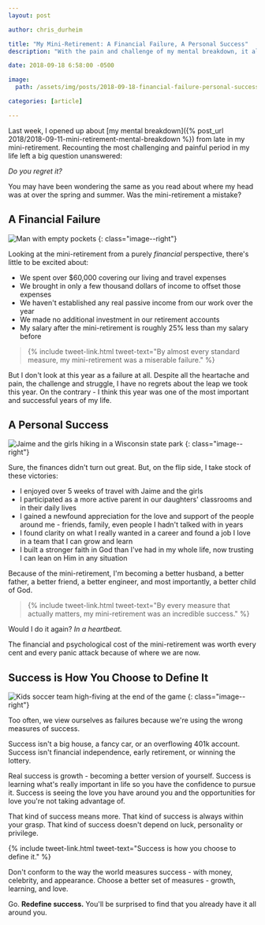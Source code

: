 ```yaml
---
layout: post

author: chris_durheim

title: "My Mini-Retirement: A Financial Failure, A Personal Success"
description: "With the pain and challenge of my mental breakdown, it all begs an obvious question. Was it a mistake?"

date: 2018-09-18 6:58:00 -0500

image:
  path: /assets/img/posts/2018-09-18-financial-failure-personal-success/street.jpg

categories: [article]

---
```


Last week, I opened up about [my mental breakdown]({% post_url 2018/2018-09-11-mini-retirement-mental-breakdown %}) from late in my mini-retirement. Recounting the most challenging and painful period in my life left a big question unanswered:

_Do you regret it?_

You may have been wondering the same as you read about where my head was at over the spring and summer. Was the mini-retirement a mistake?

## A Financial Failure

![Man with empty pockets]({{site.url}}/assets/img/posts/2018-09-18-financial-failure-personal-success/empty-pockets.jpg)
{: class="image--right"}

Looking at the mini-retirement from a purely _financial_ perspective, there's little to be excited about:
- We spent over $60,000 covering our living and travel expenses
- We brought in only a few thousand dollars of income to offset those expenses
- We haven't established any real passive income from our work over the year
- We made no additional investment in our retirement accounts
- My salary after the mini-retirement is roughly 25% less than my salary before

> {% include tweet-link.html tweet-text="By almost every standard measure, my mini-retirement was a miserable failure." %}

But I don't look at this year as a failure at all. Despite all the heartache and pain, the challenge and struggle, I have no regrets about the leap we took this year. On the contrary - I think this year was one of the most important and successful years of my life.

## A Personal Success

![Jaime and the girls hiking in a Wisconsin state park]({{site.url}}/assets/img/posts/2018-09-18-financial-failure-personal-success/natural-bridge.jpg)
{: class="image--right"}

Sure, the finances didn't turn out great. But, on the flip side, I take stock of these victories:

- I enjoyed over 5 weeks of travel with Jaime and the girls
- I participated as a more active parent in our daughters' classrooms and in their daily lives
- I gained a newfound appreciation for the love and support of the people around me - friends, family, even people I hadn't talked with in years
- I found clarity on what I really wanted in a career and found a job I love in a team that I can grow and learn
- I built a stronger faith in God than I've had in my whole life, now trusting I can lean on Him in any situation

Because of the mini-retirement, I'm becoming a better husband, a better father, a better friend, a better engineer, and most importantly, a better child of God.

> {% include tweet-link.html tweet-text="By every measure that actually matters, my mini-retirement was an incredible success." %}

Would I do it again? _In a heartbeat._

The financial and psychological cost of the mini-retirement was worth every cent and every panic attack because of where we are now.

## Success is How You Choose to Define It

![Kids soccer team high-fiving at the end of the game]({{site.url}}/assets/img/posts/2018-09-18-financial-failure-personal-success/soccer-team.jpg)
{: class="image--right"}

Too often, we view ourselves as failures because we're using the wrong measures of success.

Success isn't a big house, a fancy car, or an overflowing 401k account. Success isn't financial independence, early retirement, or winning the lottery.

Real success is growth - becoming a better version of yourself. Success is learning what's really important in life so you have the confidence to pursue it. Success is seeing the love you have around you and the opportunities for love you're not taking advantage of.

That kind of success means more. That kind of success is always within your grasp. That kind of success doesn't depend on luck, personality or privilege.

{% include tweet-link.html tweet-text="Success is how you choose to define it." %}

Don't conform to the way the world measures success - with money, celebrity, and appearance. Choose a better set of measures - growth, learning, and love.

Go. __Redefine success.__ You'll be surprised to find that you already have it all around you.
